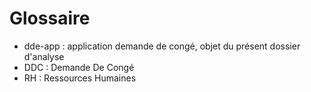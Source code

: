 # Glossaire #

- dde-app : application demande de congé, objet du présent dossier d'analyse
- DDC : Demande De Congé
- RH : Ressources Humaines
